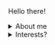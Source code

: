 Hello there!

<details><summary> About me</summary>
  
  *I am an aspiring cybersecurity enthusiast*

</details>

<details><summary> Interests? </summary>

  - Malware Analysis
  - Cryptography
  - CTF's
  - Philosophy
  - Physics

</details>

